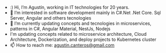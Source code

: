 - :) Hi, I’m Agustín, working in IT technologies for 20 years.
- 👀 I’m interested in software development mainly in C#.Net .Net Core. Sql Server, Angular and others tecnologies
- 🌱 I’m currently updating concepts and tecnologies in microservices, patterns in C#, Angular Material, NestJs, Nodejs
- I'm updating concepts related to microservice architecture, Cloud Architecture, Dockerization, and deploy projects to Kubernetes cluster
- 📫 How to reach me: agustin.canteros@gmail.com

<!---
agustincan/agustincan is a ✨ special ✨ repository because its `README.md` (this file) appears on your GitHub profile.
You can click the Preview link to take a look at your changes.
--->
